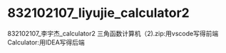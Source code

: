 # 832102107_liyujie_calculator2
832102107_李宇杰_calculator2
三角函数计算机（2).zip:用vscode写得前端
Calculator:用IDEA写得后端
